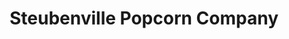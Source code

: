 ---
title: "Steubenville Popcorn Company"
url: /steubenville/steubenville-popcorn-company/
shop: Süßwaren
---